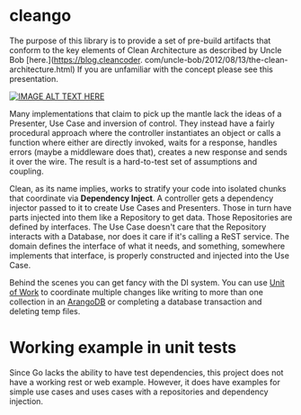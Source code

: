 # cleango

The purpose of this library is to provide a set of pre-build artifacts that
conform to the key elements of Clean Architecture as described by Uncle Bob
[here.](https://blog.cleancoder.
com/uncle-bob/2012/08/13/the-clean-architecture.html) If you are unfamiliar 
with the concept please see this presentation. 

[![IMAGE ALT TEXT HERE](https://img.youtube.com/vi/o_TH-Y78tt4/0.jpg)](https://www.youtube.com/watch?v=o_TH-Y78tt4)


Many implementations that claim to pick up the mantle lack the ideas of a 
Presenter, Use Case and inversion of control. They instead have a fairly 
procedural approach where the controller instantiates an object or calls a 
function where either are directly invoked, waits for a response, handles 
errors (maybe a middleware does that), creates a new response and sends it 
over the wire. The result is a hard-to-test set of assumptions and coupling. 

Clean, as its name implies, works to stratify your code into isolated chunks 
that coordinate via **Dependency Inject**. A controller gets a dependency 
injector passed to it to create Use Cases and Presenters. Those in turn have 
parts injected into them like a Repository to get data. Those Repositories 
are defined by interfaces. The Use Case doesn't care that the Repository 
interacts with a Database, nor does it care if it's calling a ReST service. 
The domain defines the interface of what it needs, and something, somewhere 
implements that interface, is properly constructed and injected into the Use 
Case.

Behind the scenes you can get fancy with the DI system. You can use [Unit of 
Work](https://www.oreilly.com/library/view/beginning-solid-principles/9781484218488/A416860_1_En_10_Chapter.html) 
to coordinate multiple changes like writing to more than one collection in 
an [ArangoDB](https://www.arangodb.com) or completing a database transaction 
and deleting temp files.

# Working example in unit tests
Since Go lacks the ability to have test dependencies, this project does not 
have a working rest or web example. However, it does have examples for 
simple use cases and uses cases with a repositories and dependency injection.